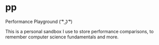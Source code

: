 # pp
Performance Playground ( ͡° ͜ʖ ͡°)

This is a personal sandbox I use to store performance comparisons, to remember computer science fundamentals and more.  
